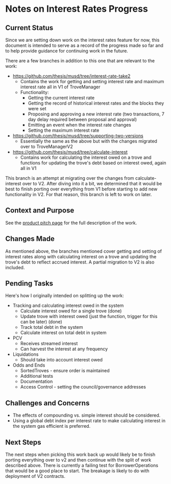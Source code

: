 # Notes on Interest Rates Progress

## Current Status

Since we are setting down work on the interest rates feature for now, this document is intended to serve as a record of the
progress made so far and to help provide guidance for continuing work in the future.

There are a few branches in addition to this one that are relevant to the work:
- https://github.com/thesis/musd/tree/interest-rate-take2
  - Contains the work for getting and setting interest rate and maximum interest rate all in V1 of TroveManager
  - Functionality:
    - Getting the current interest rate
    - Getting the record of historical interest rates and the blocks they were set
    - Proposing and approving a new interest rate (two transactions, 7 day delay required between proposal and approval)
    - Emitting an event when the interest rate changes
    - Setting the maximum interest rate
- https://github.com/thesis/musd/tree/supporting-two-versions
  - Essentially the same as the above but with the changes migrated over to TroveManagerV2
- https://github.com/thesis/musd/tree/calculate-interest
  - Contains work for calculating the interest owed on a trove and functions for updating the trove's debt based on interest owed, again all in V1

This branch is an attempt at migrating over the changes from calculate-interest over to V2.  After diving into it a bit,
we determined that it would be best to finish porting over everything from V1 before starting to add new functionality in V2.
For that reason, this branch is left to work on later.

## Context and Purpose

See the [product pitch page](https://coda.io/d/_d_vIDNPK008#Mezo-Product-Pitches_tudN3/r111&view=full) for the full description of the work.

## Changes Made

As mentioned above, the branches mentioned cover getting and setting of interest rates along with calculating interest on a trove and
updating the trove's debt to reflect accrued interest.  A partial migration to V2 is also included.

## Pending Tasks

Here's how I originally intended on splitting up the work:

- Tracking and calculating interest owed in the system
  - Calculate interest owed for a single trove (done)
  - Update trove with interest owed (just the function, trigger for this can be later) (done)
  - Track total debt in the system
  - Calculate interest on total debt in system
- PCV
  - Receives streamed interest
  - Can harvest the interest at any frequency
- Liquidations
  - Should take into account interest owed
- Odds and Ends
  - SortedTroves - ensure order is maintained
  - Additional tests
  - Documentation
  - Access Control - setting the council/governance addresses

## Challenges and Concerns

- The effects of compounding vs. simple interest should be considered.
- Using a global debt index per interest rate to make calculating interest in the system gas efficient is preferred.

## Next Steps

The next steps when picking this work back up would likely be to finish porting everything over to v2 and then continue
with the split of work described above.  There is currently a failing test for BorrowerOperations that would be a good 
place to start.  The breakage is likely to do with deployment of V2 contracts.